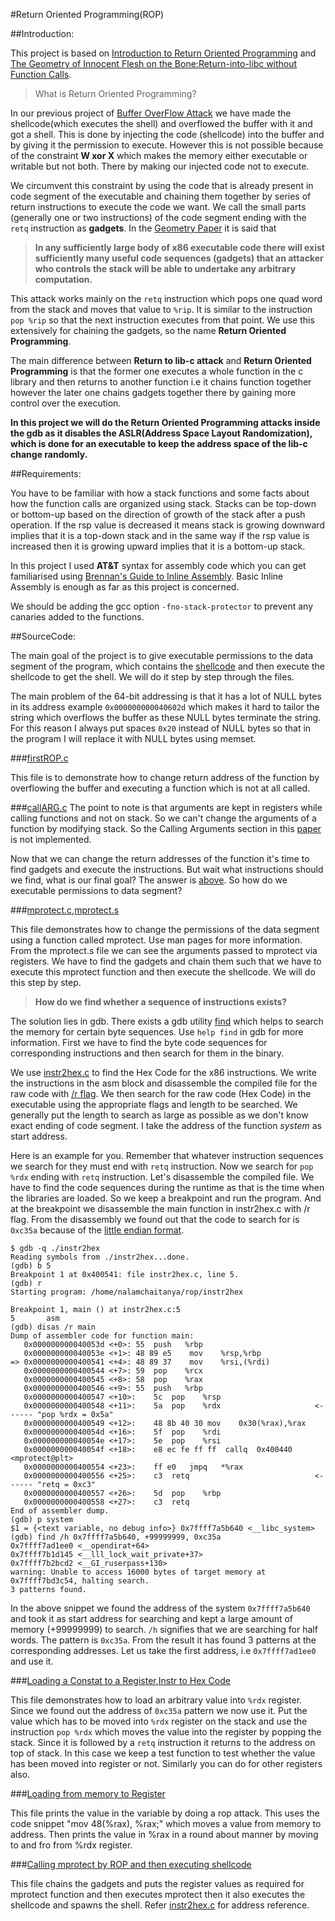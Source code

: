#Return Oriented Programming(ROP)

##Introduction:

This project is based on [Introduction to Return Oriented Programming](http://codearcana.com/posts/2013/05/28/introduction-to-return-oriented-programming-rop.html) and [The Geometry of Innocent Flesh on the Bone:Return-into-libc without Function Calls](https://cseweb.ucsd.edu/~hovav/dist/geometry.pdf).

>What is Return Oriented Programming?

In our previous project of [Buffer OverFlow Attack](../BOFA) we have made the shellcode(which executes the shell) and overflowed the buffer with it and got a shell. This is done by injecting the code (shellcode) into the buffer and by giving it the permission to execute. However this is not possible because of the constraint **W xor X** which makes the memory either executable or writable but not both. There by making our injected code not to execute.

We circumvent this constraint by using the code that is already present in code segment of the executable and chaining them together by series of return instructions to execute the code we want. We call the small parts (generally one or two instructions) of the code segment ending with the ```retq``` instruction as **gadgets**. In the [Geometry Paper](https://cseweb.ucsd.edu/~hovav/dist/geometry.pdf) it is said that

>**In any sufficiently large body of x86 executable code there will exist sufficiently many useful code sequences (gadgets) that an attacker who controls the stack will be able to undertake any arbitrary computation.**

This attack works mainly on the ```retq``` instruction which pops one quad word from the stack and moves that value to ```%rip```. It is similar to the instruction ```pop %rip``` so that the next instruction executes from that point. We use this extensively for chaining the gadgets, so the name **Return Oriented Programming**.

The main difference between **Return to lib-c attack** and **Return Oriented Programming** is that the former one executes a whole function in the c library and then returns to another function i.e it chains function together however the later one chains gadgets together there by gaining more control over the execution.

**In this project we will do the Return Oriented Programming attacks inside the gdb as it disables the ASLR(Address Space Layout Randomization), which is done for an executable to keep the address space of the lib-c change randomly.**

##Requirements:

 You have to be familiar with how a stack functions and some facts about how the function calls are organized using stack. Stacks can be top-down or bottom-up based on the direction of growth of the stack after a push operation. If the rsp value is decreased it means stack is growing downward implies that it is a top-down stack and in the same way if the rsp value is increased then it is growing upward implies that it is a bottom-up stack.

 In this project I used **AT&T** syntax for assembly code which you can get familiarised using [Brennan's Guide to Inline Assembly](http://www.delorie.com/djgpp/doc/brennan/brennan_att_inline_djgpp.html). Basic Inline Assembly is enough as far as this project is concerned.

 We should be adding the gcc option ```-fno-stack-protector``` to prevent any canaries added to the functions.

##SourceCode:

The main goal of the project is to give executable permissions to the data segment of the program, which contains the [shellcode](https://github.com/nvsskchaitanya/BOFA#shellcodec) and then execute the shellcode to get the shell. We will do it step by step through the files.

The main problem of the 64-bit addressing is that it has a lot of NULL bytes in its address example ```0x000000000040602d``` which makes it hard to tailor the string which overflows the buffer as these NULL bytes terminate the string. For this reason I always put spaces ```0x20``` instead of NULL bytes so that in the program I will replace it with NULL bytes using memset.

###[firstROP.c](./firstROP.c)

This file is to demonstrate how to change return address of the function by overflowing the buffer and executing a function which is not at all called.

###[callARG.c](./callARG.c)
The point to note is that arguments are kept in registers while calling functions and not on stack. So we can't change the arguments of a function by modifying stack. So the Calling Arguments section in this [paper](http://codearcana.com/posts/2013/05/28/introduction-to-return-oriented-programming-rop.html) is not implemented.

Now that we can change the return addresses of the function it's time to find gadgets and execute the instructions. But wait what instructions should we find, what is our final goal? The answer is [above](https://github.com/nvsskchaitanya/ROP#sourcecode). So how do we executable permissions to data segment?

###[mprotect.c](./mprotect.c),[mprotect.s](./mprotect.s)

This file demonstrates how to change the permissions of the data segment using a function called mprotect. Use man pages for more information. From the mprotect.s file we can see the arguments passed to mprotect via registers. We have to find the gadgets and chain them such that we have to execute this mprotect function and then execute the shellcode. We will do this step by step.

>**How do we find whether a sequence of instructions exists?**

The solution lies in gdb. There exists a gdb utility [find](https://sourceware.org/gdb/onlinedocs/gdb/Searching-Memory.html) which helps to search the memory for certain byte sequences. Use ```help find``` in gdb for more information. First we have to find the byte code sequences for corresponding instructions and then search for them in the binary.

We use [instr2hex.c](./instr2hex.c) to find the Hex Code for the x86 instructions. We write the instructions in the asm block and disassemble the compiled file for the raw code with [/r flag](https://sourceware.org/gdb/onlinedocs/gdb/Machine-Code.html). We then search for the raw code (Hex Code) in the executable using the appropriate flags and length to be searched. We generally put the length to search as large as possible as we don't know exact ending of code segment. I take the address of the function *system* as start address.

Here is an example for you. Remember that whatever instruction sequences we search for they must end with ```retq``` instruction. Now we search for ```pop %rdx``` ending with ```retq``` instruction. Let's disassemble the compiled file. We have to find the code sequences during the runtime as that is the time when the libraries are loaded. So we keep a breakpoint and run the program. And at the breakpoint we disassemble the main function in instr2hex.c with /r flag. From the disassembly we found out that the code to search for is ```0xc35a``` because of the [little endian format](https://en.wikipedia.org/wiki/Endianness).

```
$ gdb -q ./instr2hex
Reading symbols from ./instr2hex...done.
(gdb) b 5
Breakpoint 1 at 0x400541: file instr2hex.c, line 5.
(gdb) r
Starting program: /home/nalamchaitanya/rop/instr2hex

Breakpoint 1, main () at instr2hex.c:5
5		asm
(gdb) disas /r main
Dump of assembler code for function main:
   0x000000000040053d <+0>:	55	push   %rbp
   0x000000000040053e <+1>:	48 89 e5	mov    %rsp,%rbp
=> 0x0000000000400541 <+4>:	48 89 37	mov    %rsi,(%rdi)
   0x0000000000400544 <+7>:	59	pop    %rcx
   0x0000000000400545 <+8>:	58	pop    %rax
   0x0000000000400546 <+9>:	55	push   %rbp
   0x0000000000400547 <+10>:	5c	pop    %rsp
   0x0000000000400548 <+11>:	5a	pop    %rdx                     <------ "pop %rdx = 0x5a"
   0x0000000000400549 <+12>:	48 8b 40 30	mov    0x30(%rax),%rax
   0x000000000040054d <+16>:	5f	pop    %rdi
   0x000000000040054e <+17>:	5e	pop    %rsi
   0x000000000040054f <+18>:	e8 ec fe ff ff	callq  0x400440 <mprotect@plt>
   0x0000000000400554 <+23>:	ff e0	jmpq   *%rax
   0x0000000000400556 <+25>:	c3	retq                            <------ "retq = 0xc3"
   0x0000000000400557 <+26>:	5d	pop    %rbp
   0x0000000000400558 <+27>:	c3	retq
End of assembler dump.
(gdb) p system
$1 = {<text variable, no debug info>} 0x7ffff7a5b640 <__libc_system>
(gdb) find /h 0x7ffff7a5b640, +99999999, 0xc35a
0x7ffff7ad1ee0 <__opendirat+64>
0x7ffff7b1d145 <__lll_lock_wait_private+37>
0x7ffff7b2bcd2 <__GI_ruserpass+130>
warning: Unable to access 16000 bytes of target memory at 0x7ffff7bd3c54, halting search.
3 patterns found.
```

In the above snippet we found the address of the system ```0x7ffff7a5b640``` and took it as start address for searching and kept a large amount of memory (+99999999) to search. ```/h``` signifies that we are searching for half words. The pattern is ```0xc35a```. From the result it has found 3 patterns at the corresponding addresses. Let us take the first address, i.e ```0x7ffff7ad1ee0``` and use it.

###[Loading a Constat to a Register](./rop1.c),[Instr to Hex Code](./instr2hex.c)

This file demonstrates how to load an arbitrary value into ```%rdx``` register. Since we found out the address of ```0xc35a``` pattern we now use it. Put the value which has to be moved into ```%rdx``` register on the stack and use the instruction ```pop %rdx``` which moves the value into the register by popping the stack. Since it is followed by a ```retq``` instruction it returns to the address on top of stack. In this case we keep a test function to test whether the value has been moved into register or not. Similarly you can do for other registers also.

###[Loading from memory to Register](./rop2.c)

This file prints the value in the variable by doing a rop attack. This uses the code snippet "mov 48(%rax), %rax;" which moves a value from memory to address. Then prints the value in %rax in a round about manner by moving to and fro from %rdx register.

###[Calling mprotect by ROP and then executing shellcode](./rop3.c)

This file chains the gadgets and puts the register values as required for mprotect function and then executes mprotect then it also executes the shellcode and spawns the shell. Refer [instr2hex.c](./instr2hex.c) for address reference.
